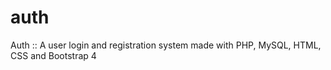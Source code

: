 # auth
Auth :: A user login and registration system made with PHP, MySQL, HTML, CSS and Bootstrap 4
